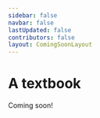 ```yaml
---
sidebar: false
navbar: false
lastUpdated: false
contributors: false
layout: ComingSoonLayout
---
```


# A textbook

<p class="splash">Coming soon!</p>


